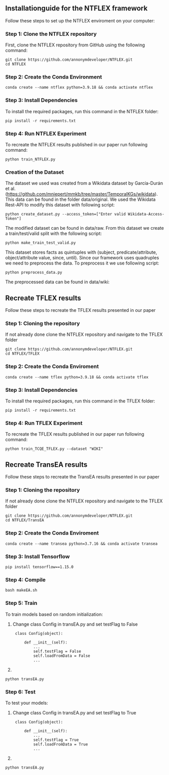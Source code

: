 ## Installationguide for the NTFLEX framework

Follow these steps to set up the NTFLEX enviroment on your computer:

### Step 1: Clone the NTFLEX repository

First, clone the NTFLEX repository from GitHub using the following command:

```shell
git clone https://github.com/annonymdeveloper/NTFLEX.git
cd NTFLEX
```

### Step 2: Create the Conda Environment

```shell
conda create --name ntflex python=3.9.18 && conda activate ntflex
```

### Step 3: Install Dependencies

To install the required packages, run this command in the NTFLEX folder:

```shell
pip install -r requirements.txt
```

### Step 4: Run NTFLEX Experiment

To recreate the NTFLEX results published in our paper run following command:

```shell
python train_NTFLEX.py
```

### Creation of the Dataset

The dataset we used was created from a Wikidata dataset by García-Durán et al. (https://github.com/mniepert/mmkb/tree/master/TemporalKGs/wikidata). This data can be found in the folder data/original. We used the Wikidata Rest-API to modify this dataset with following script:

```shell
python create_dataset.py --access_token=["Enter valid Wikidata-Access-Token"]
```

The modified dataset can be found in data/raw. From this dataset we create a train/test/valid split with the following script:

```shell
python make_train_test_valid.py
```

This dataset stores facts as quintuples with (subject, predicate/attribute, object/attribute value, since, until). Since our framework uses quadruples we need to preprocess the data. To preprocess it we use following script:

```shell
python preprocess_data.py
```

The preprocessed data can be found in data/wiki:

## Recreate TFLEX results

Follow these steps to recreate the TFLEX results presented in our paper

### Step 1: Cloning the repository

If not already done clone the NTFLEX repository and navigate to the TFLEX folder

```shell
git clone https://github.com/annonymdeveloper/NTFLEX.git
cd NTFLEX/TFLEX
```

### Step 2: Create the Conda Enviroment

```shell
conda create --name tflex python=3.9.18 && conda activate tflex
```

### Step 3: Install Dependencies

To install the required packages, run this command in the TFLEX folder:

```shell
pip install -r requirements.txt
```

### Step 4: Run TFLEX Experiment

To recreate the TFLEX results published in our paper run following command:

```shell
python train_TCQE_TFLEX.py --dataset "WIKI"
```

## Recreate TransEA results

Follow these steps to recreate the TransEA results presented in our paper

### Step 1: Cloning the repository

If not already done clone the NTFLEX repository and navigate to the TFLEX folder

```shell
git clone https://github.com/annonymdeveloper/NTFLEX.git
cd NTFLEX/TransEA
```

### Step 2: Create the Conda Enviroment

```shell
conda create --name transea python=3.7.16 && conda activate transea
```

### Step 3: Install Tensorflow

```shell
pip install tensorflow==1.15.0
```

### Step 4: Compile 

```shell
bash makeEA.sh
```

### Step 5: Train

To train models based on random initialization:

1. Change class Config in transEA.py and set testFlag to False

		class Config(object):
	
			def __init__(self):
				...
				self.testFlag = False
				self.loadFromData = False
				...

2.
```shell
python transEA.py
```

### Step 6: Test

To test your models:

1. Change class Config in transEA.py and set testFlag to True
	
		class Config(object):

			def __init__(self):
				...
				self.testFlag = True
				self.loadFromData = True
				...

2.
```shell
python transEA.py
```

